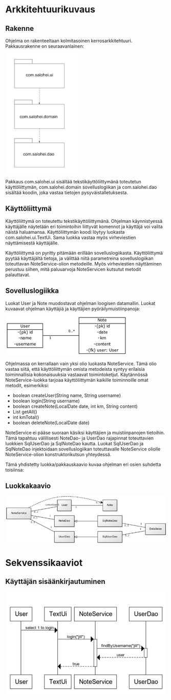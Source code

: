 # Arkkitehtuurikuvaus

## Rakenne

Ohjelma on rakenteeltaan kolmitasoinen kerrosarkkitehtuuri. Pakkausrakenne on seuraavanlainen:

![Pakkauskaavio](https://raw.githubusercontent.com/tsalohei/bike-tracker/master/dokumentaatio/kuvat/bike-tracker_pakkauskaavio.png "Pakkauskaavio")

Pakkaus com.salohei.ui sisältää tekstikäyttöliittymänä toteutetun käyttöliittymän, com.salohei.domain sovelluslogiikan ja com.salohei.dao sisältää koodin, joka vastaa tietojen pysyväistalletuksesta. 

## Käyttöliittymä

Käyttöliittymä on toteutettu tekstikäyttöliittymänä. Ohjelman käynnistyessä käyttäjälle näytetään eri toimintoihin liittyvät komennot ja käyttäjä voi valita näistä haluamansa. Käyttöliittymän koodi löytyy luokasta com.salohei.ui.TextUi. Sama luokka vastaa myös virheviestien näyttämisestä käyttäjälle. 

Käyttöliittymä on pyritty pitämään erillään sovelluslogiikasta. Käyttöliittymä pyytää käyttäjältä tietoja, ja välittää niitä parametreina sovelluslogiikan toteuttavan NoteService-olion metodeille. Myös virheviestien näyttäminen perustuu siihen, mitä paluuarvoja NoteServicen kutsutut metodit palauttavat. 

## Sovelluslogiikka

Luokat User ja Note muodostavat ohjelman loogisen datamallin. Luokat kuvaavat ohjelman käyttäjiä ja käyttäjien pyöräilymuistiinpanoja: 

![class diagram](https://raw.githubusercontent.com/tsalohei/bike-tracker/master/dokumentaatio/kuvat/luokkakaavio_simple.png "Class diagram") 

Ohjelmassa on kerrallaan vain yksi olio luokasta NoteService. Tämä olio vastaa siitä, että käyttöliittymän omista metodeista syntyy erilaisia toiminnallisia kokonaisuuksia vastaavat toimintoketjut. Käytännössä NoteService-luokka tarjoaa käyttöliittymän kaikille toiminnoille omat metodit, esimerkiksi:

* boolean createUser(String name, String username)
* boolean login(String username)
* boolean createNote(LocalDate date, int km, String content)
* List<Note> getAll()
* int kmTotal()
* boolean deleteNote(LocalDate date)

NoteService ei pääse suoraan käsiksi käyttäjien ja muistiinpanojen tietoihin. Tämä tapahtuu välillisesti NoteDao- ja UserDao rajapinnat toteuttavien luokkien SqlUserDao ja SqlNoteDao kautta. Luokat SqlUserDao ja SqlNoteDao injektoidaan sovelluslogiikan toteuttavalle NoteService oliolle NoteService-olion konstruktorikutsun yhteydessä. 

Tämä yhdistetty luokka/pakkauskaavio kuvaa ohjelman eri osien suhdetta toisiinsa: 

## Luokkakaavio


![class diagram](https://raw.githubusercontent.com/tsalohei/bike-tracker/master/dokumentaatio/kuvat/class-diagram.png "Class diagram")


# Sekvenssikaaviot

## Käyttäjän sisäänkirjautuminen

![sequence diagram](https://raw.githubusercontent.com/tsalohei/bike-tracker/master/dokumentaatio/kuvat/sequenceDiagramUserLogsIn.png "Sequence diagram")
